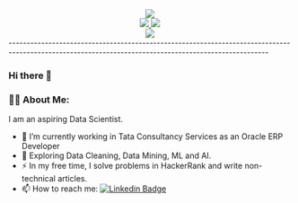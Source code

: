 <div id ='header' align= 'center'>
  <img src ="https://media.giphy.com/media/L1R1tvI9svkIWwpVYr/giphy.gif">
 </div>
 <div id ='badges' align= 'center'>
 <a href ="https://www.linkedin.com/in/sayani-roy-chowdhury/">
  <img src="https://img.shields.io/badge/LinkedIn-blue?logo=linkedin&logoColor=white&style=for-the-badge">
 </a>
 <a href ="https://twitter.com/SayaniRoyChowdh">
  <img src="https://img.shields.io/badge/Twitter-blue?logo=twitter&logoColor=white&style=for-the-badge">
 </a>
 </div>
 <div id ="profile view" align="center">
  <img src ="https://komarev.com/ghpvc/?username=SayaniRoyChowdhury">
 </div>
 ------------------------------------------------------------------------------------------------------------------------------------------------------
 
 ### Hi there 👋 
 ### :woman_technologist: About Me:
  
   I am an aspiring Data Scientist.


- 🔭 I’m currently working in Tata Consultancy Services as an Oracle ERP Developer
- 🌱 Exploring Data Cleaning, Data Mining, ML and AI.
- ⚡ In my free time, I solve problems in HackerRank and write non-technical articles.
- 📫 How to reach me: [![Linkedin Badge](https://img.shields.io/badge/LinkedIn-blue?logo=linkedin&logoColor=white&style=for-the-badge)](https://www.linkedin.com/in/sayani-roy-chowdhury/)

<!--
**SayaniRoyChowdhury/SayaniRoyChowdhury** is a ✨ _special_ ✨ repository because its `README.md` (this file) appears on your GitHub profile.

Here are some ideas to get you started:

##🔭 I’m currently working in TCS as an Oracle ERP Developer but on personal front working on myself.
🌱 I’m currently learning Data Science, Cloud computing ,Django and Javascript
- 👯 I’m looking to collaborate on ...
- 🤔 I’m looking for help with ...
- 💬 Ask me about ...
- 📫 How to reach me: ...
 😄 Pronouns: She/Her
- ⚡ Fun fact: ...
-->
